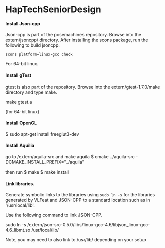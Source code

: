 # HapTechSeniorDesign

#### Install Json-cpp

Json-cpp is part of the posemachines repository. Browse into the extern/jsoncpp/ directory. After installing the scons package, run the following to build jsoncpp.

`scons platform=linux-gcc check`

For 64-bit linux.

#### Install gTest

gtest is also part of the repository. Browse into the extern/gtest-1.7.0/make directory and type make. 

make gtest.a

(for 64-bit linux)

#### Install OpenGL
$ sudo apt-get install freeglut3-dev

#### Install Aquilia
go to /extern/aquila-src and make aquila 
$ cmake ../aquila-src -DCMAKE_INSTALL_PREFIX="../aquila"

then run 
$ make
$ make install

#### Link libraries.
Generate symbolic links to the libraries using `sudo ln -s` for the libraries generated by VLFeat and JSON-CPP to a standard location such as in '/usr/local/lib'.

Use the following command to link JSON-CPP.

sudo ln -s <AbsolutePathToHapTechSeniorDesign>/extern/json-src-0.5.0/libs/linux-gcc-4.6/libjson_linux-gcc-4.6_libmt.so /usr/local/lib/

Note, you may need to also link to /usr/lib/ depending on your setup
